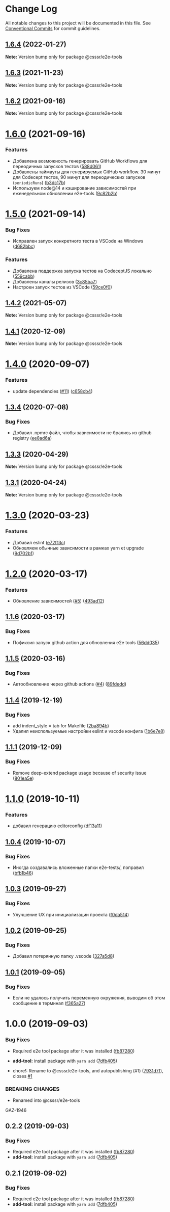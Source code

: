 # Change Log

All notable changes to this project will be documented in this file.
See [Conventional Commits](https://conventionalcommits.org) for commit guidelines.

## [1.6.4](https://github.com/CSSSR/e2e-tools/compare/@csssr/e2e-tools@1.6.3...@csssr/e2e-tools@1.6.4) (2022-01-27)

**Note:** Version bump only for package @csssr/e2e-tools





## [1.6.3](https://github.com/CSSSR/e2e-tools/compare/@csssr/e2e-tools@1.6.2...@csssr/e2e-tools@1.6.3) (2021-11-23)

**Note:** Version bump only for package @csssr/e2e-tools





## [1.6.2](https://github.com/CSSSR/e2e-tools/compare/@csssr/e2e-tools@1.6.0...@csssr/e2e-tools@1.6.2) (2021-09-16)

**Note:** Version bump only for package @csssr/e2e-tools





# [1.6.0](https://github.com/CSSSR/e2e-tools/compare/@csssr/e2e-tools@1.5.0...@csssr/e2e-tools@1.6.0) (2021-09-16)


### Features

* Добавлена возможность генерировать GitHub Workflows для переодичных запусков тестов ([588d061](https://github.com/CSSSR/e2e-tools/commit/588d061d5231747f578d35d1b0f0a66c418bd204))
* Добавлены таймауты для генерируемых GitHub workflow. 30 минут для Codecept тестов, 90 минут для переодических запусков (`periodicRuns`) ([b3dc17b](https://github.com/CSSSR/e2e-tools/commit/b3dc17b94d02d157b7fc51acdd802d659b0744a3))
* Используем node@14 и кэширование зависимостей при еженедельном обновлении e2e-tools ([9c82b2b](https://github.com/CSSSR/e2e-tools/commit/9c82b2bc88591d9dfd7734682a3cff7e6bc43417))





# [1.5.0](https://github.com/CSSSR/e2e-tools/compare/@csssr/e2e-tools@1.4.2...@csssr/e2e-tools@1.5.0) (2021-09-14)


### Bug Fixes

* Исправлен запуск конкретного теста в VSCode на Windows ([d682bbc](https://github.com/CSSSR/e2e-tools/commit/d682bbc6d69a6081c8f25afdc31fc0c5da801db4))


### Features

* Добавлена поддержка запуска тестов на CodeceptJS локально ([559cabb](https://github.com/CSSSR/e2e-tools/commit/559cabbdb243cd728b48b4cbde907da5e18e836a))
* Добавлены каналы релизов ([3c85ba7](https://github.com/CSSSR/e2e-tools/commit/3c85ba7893253210c465951681c5a311624b8f25))
* Настроен запуск тестов из VSCode ([59ce0f0](https://github.com/CSSSR/e2e-tools/commit/59ce0f0ca7c30cb6e60b00aa826dcf1180d7113b))





## [1.4.2](https://github.com/CSSSR/e2e-tools/compare/@csssr/e2e-tools@1.4.1...@csssr/e2e-tools@1.4.2) (2021-05-07)

**Note:** Version bump only for package @csssr/e2e-tools





## [1.4.1](https://github.com/CSSSR/e2e-tools/compare/@csssr/e2e-tools@1.4.0...@csssr/e2e-tools@1.4.1) (2020-12-09)

**Note:** Version bump only for package @csssr/e2e-tools





# [1.4.0](https://github.com/CSSSR/e2e-tools/compare/@csssr/e2e-tools@1.3.4...@csssr/e2e-tools@1.4.0) (2020-09-07)


### Features

* update dependencies ([#11](https://github.com/CSSSR/e2e-tools/issues/11)) ([c658cb4](https://github.com/CSSSR/e2e-tools/commit/c658cb4c2b49e80c024f133e0491a4d9db1119b4))





## [1.3.4](https://github.com/CSSSR/e2e-tools/compare/@csssr/e2e-tools@1.3.3...@csssr/e2e-tools@1.3.4) (2020-07-08)


### Bug Fixes

* Добавил .npmrc файл, чтобы зависимости не брались из github registry ([ee8ad6a](https://github.com/CSSSR/e2e-tools/commit/ee8ad6a2316eb9d86b6f0a5a12c587d3f8faa734))





## [1.3.3](https://github.com/CSSSR/e2e-tools/compare/@csssr/e2e-tools@1.3.1...@csssr/e2e-tools@1.3.3) (2020-04-29)

**Note:** Version bump only for package @csssr/e2e-tools





## [1.3.1](https://github.com/CSSSR/e2e-tools/compare/@csssr/e2e-tools@1.3.0...@csssr/e2e-tools@1.3.1) (2020-04-24)

**Note:** Version bump only for package @csssr/e2e-tools





# [1.3.0](https://github.com/CSSSR/e2e-tools/compare/@csssr/e2e-tools@1.2.0...@csssr/e2e-tools@1.3.0) (2020-03-23)


### Features

* Добавил eslint ([e72f13c](https://github.com/CSSSR/e2e-tools/commit/e72f13cbb3d6b0eaadaf32e3cd3eed3aedb85105))
* Обновляем обычные зависимости в рамках yarn et upgrade ([9d702b1](https://github.com/CSSSR/e2e-tools/commit/9d702b165b4c228c911294daddd19af5398b0e34))





# [1.2.0](https://github.com/CSSSR/e2e-tools/compare/@csssr/e2e-tools@1.1.6...@csssr/e2e-tools@1.2.0) (2020-03-17)


### Features

* Обновление зависимостей ([#5](https://github.com/CSSSR/e2e-tools/issues/5)) ([493ad12](https://github.com/CSSSR/e2e-tools/commit/493ad12fdf0346f44d98cb874257b30d6000c442))





## [1.1.6](https://github.com/CSSSR/e2e-tools/compare/@csssr/e2e-tools@1.1.5...@csssr/e2e-tools@1.1.6) (2020-03-17)


### Bug Fixes

* Пофиксил запуск github action для обновления e2e tools ([56dd035](https://github.com/CSSSR/e2e-tools/commit/56dd0350e06dac6328535bd41f944b034418ca3e))





## [1.1.5](https://github.com/CSSSR/e2e-tools/compare/@csssr/e2e-tools@1.1.4...@csssr/e2e-tools@1.1.5) (2020-03-16)


### Bug Fixes

* Автообновление через github actions ([#4](https://github.com/CSSSR/e2e-tools/issues/4)) ([89fdedd](https://github.com/CSSSR/e2e-tools/commit/89fdedd45100dd3fd0bd3f58b8175135d563327c))





## [1.1.4](https://github.com/csssr-team/e2e-tools/compare/@csssr/e2e-tools@1.1.1...@csssr/e2e-tools@1.1.4) (2019-12-19)


### Bug Fixes

* add indent_style = tab for Makefile ([2ba894b](https://github.com/csssr-team/e2e-tools/commit/2ba894b6d0465cb23b03b980a9e0f8c6438d5617))
* Удалил неиспользуемые настройки eslint и vscode конфига ([1b6e7e8](https://github.com/csssr-team/e2e-tools/commit/1b6e7e8e1887b8f93078983ed188bf52061cbcd8))





## [1.1.1](https://github.com/csssr-team/e2e-tools/compare/@csssr/e2e-tools@1.1.0...@csssr/e2e-tools@1.1.1) (2019-12-09)


### Bug Fixes

* Remove deep-extend package usage because of security issue ([801ea5e](https://github.com/csssr-team/e2e-tools/commit/801ea5e0ab9e34c00b718b0bd1ca9e2374f8cddb))





# [1.1.0](https://github.com/csssr-team/e2e-tools/compare/@csssr/e2e-tools@1.0.4...@csssr/e2e-tools@1.1.0) (2019-10-11)


### Features

* добавил генерацию editorconfig ([df13a11](https://github.com/csssr-team/e2e-tools/commit/df13a11))





## [1.0.4](https://github.com/csssr-team/e2e-tools/compare/@csssr/e2e-tools@1.0.3...@csssr/e2e-tools@1.0.4) (2019-10-07)


### Bug Fixes

* Иногда создавались вложенные папки e2e-tests/, поправил ([bfb1b46](https://github.com/csssr-team/e2e-tools/commit/bfb1b46))





## [1.0.3](https://github.com/csssr-team/e2e-tools/compare/@csssr/e2e-tools@1.0.2...@csssr/e2e-tools@1.0.3) (2019-09-27)


### Bug Fixes

* Улучшение UX при инициализации проекта ([f0da514](https://github.com/csssr-team/e2e-tools/commit/f0da514))





## [1.0.2](https://github.com/csssr-team/e2e-tools/compare/@csssr/e2e-tools@1.0.1...@csssr/e2e-tools@1.0.2) (2019-09-25)


### Bug Fixes

* Добавил потерянную папку .vscode ([327a5d8](https://github.com/csssr-team/e2e-tools/commit/327a5d8))





## [1.0.1](https://github.com/csssr-team/e2e-tools/compare/@csssr/e2e-tools@1.0.0...@csssr/e2e-tools@1.0.1) (2019-09-05)


### Bug Fixes

* Если не удалось получить переменную окружения, выводим об этом сообщение в терминал ([f365a27](https://github.com/csssr-team/e2e-tools/commit/f365a27))





# 1.0.0 (2019-09-03)


### Bug Fixes

* Required e2e tool package after it was installed ([fb87280](https://github.com/csssr-team/e2e-tools/commit/fb87280))
* **add-tool:** install package with `yarn add` ([7dfb405](https://github.com/csssr-team/e2e-tools/commit/7dfb405))


* chore!: Rename to @csssr/e2e-tools, and autopublishing (#1) ([7931d7f](https://github.com/csssr-team/e2e-tools/commit/7931d7f)), closes [#1](https://github.com/csssr-team/e2e-tools/issues/1)


### BREAKING CHANGES

* Renamed into @csssr/e2e-tools

GAZ-1946





## 0.2.2 (2019-09-03)


### Bug Fixes

* Required e2e tool package after it was installed ([fb87280](https://github.com/csssr-team/e2e-tools/commit/fb87280))
* **add-tool:** install package with `yarn add` ([7dfb405](https://github.com/csssr-team/e2e-tools/commit/7dfb405))





## 0.2.1 (2019-09-02)


### Bug Fixes

* Required e2e tool package after it was installed ([fb87280](https://github.com/csssr-team/e2e-tools/commit/fb87280))
* **add-tool:** install package with `yarn add` ([7dfb405](https://github.com/csssr-team/e2e-tools/commit/7dfb405))
